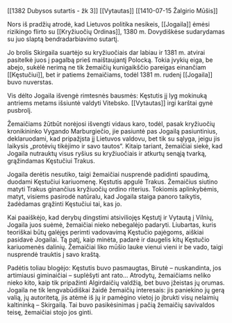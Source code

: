 [[1382 Dubysos sutartis - žk 3]]
[[Vytautas]]
[[1410-07-15 Žalgirio Mūšis]]

Nors iš pradžių atrodė, kad Lietuvos politika nesikeis, [[Jogaila]] ėmėsi rizikingo flirto su [[Kryžiuočių Ordinas]], 1380 m. Dovydiškėse sudarydamas su juo slaptą bendradarbiavimo sutartį.

Jo brolis Skirgaila suartėjo su kryžiuočiais dar labiau ir 1381 m. atvirai pasitelkė juos į pagalbą prieš maištaujantį Polocką. Tokia įvykių eiga, be abejo, sukėlė nerimą ne tik žemaičių kunigaikščio pareigas einančiam [[Kęstučiui]], bet ir patiems žemaičiams, todėl 1381 m. rudenį [[Jogaila]] buvo nuverstas.

Vis dėlto Jogaila išvengė rimtesnės bausmės: Kęstutis jį lyg mokinuką antriems metams išsiuntė valdyti Vitebsko. [[Vytautas]] irgi karštai gynė pusbrolį.

Žemaičiams žūtbūt norėjosi išvengti vidaus karo, todėl, pasak kryžiuočių kronikininko Vygando Marburgiečio, jie pasiuntė pas Jogailą pasiuntinius, deklaruodami, kad pripažįsta jį Lietuvos valdovu, bet tik su sąlyga, jeigu jis laikysis „protėvių tikėjimo ir savo tautos“. Kitaip tariant, žemaičiai siekė, kad Jogaila nutrauktų visus ryšius su kryžiuočiais ir atkurtų senąją tvarką, grąžindamas Kęstučiui Trakus.

Jogaila derėtis nesutiko, taigi žemaičiai nusprendė padidinti spaudimą, duodami Kęstučiui kariuomenę. Kęstutis apgulė Trakus. Žemaičius siutino matyti Trakus ginančius kryžiuočių ordino riterius. Tokiomis aplinkybėmis, matyt, visiems pasirodė natūralu, kad Jogaila staiga panoro taikytis, žadėdamas grąžinti Kęstučiui tai, kas jo.

Kai paaiškėjo, kad derybų dingstimi atsiviliojęs Kęstutį ir Vytautą į Vilnių, Jogaila juos suėmė, žemaičiai nieko nebegalėjo padaryti. Liubartas, kuris teoriškai būtų galėjęs perimti vadovavimą Kęstučio pajėgoms, aiškiai pasidavė Jogailai. Tą patį, kaip minėta, padarė ir daugelis kitų Kęstučio kariuomenės dalinių. Žemaičiai liko mūšio lauke vienui vieni ir be vado, taigi nusprendė trauktis į savo kraštą.

Padėtis toliau blogėjo: Kęstutis buvo pasmaugtas, Birutė – nuskandinta, jos artimiausi giminaičiai – suplėšyti ant rato... Atrodytų, žemaičiams neliko nieko kito, kaip tik pripažinti Algirdaičių valdžią, bet buvo įžeistas jų orumas. Jogaila ne tik lengvabūdiškai žaidė žemaičių interesais: jis paniekino jų gerą valią, jų autoritetą, jis atėmė iš jų ir pamėgino vietoj jo įbrukti visų nelaimių kaltininką – Skirgailą. Tai buvo pasikėsinimas į pačią žemaičių savivaldos teisę, žemaičiai stojo jos ginti.